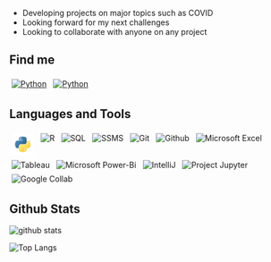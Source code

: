* Developing projects on major topics such as COVID 
* Looking forward for my next challenges
* Looking to collaborate with anyone on any project


## Find me
<p align="center">
 
 <a href="https://www.linkedin.com/in/anestis-karonidis/" target="_blank" rel="noopener noreferrer"> <img src="https://cdn.jsdelivr.net/npm/simple-icons@v3/icons/linkedin.svg" alt="Python" height="40" style="vertical-align:top; margin:4px"></a> 
 <a href="mailto:anestis.karonidis@gmail.com"> <img src="https://cdn.jsdelivr.net/npm/simple-icons@v3/icons/gmail.svg" alt="Python" height="40" style="vertical-align:top; margin:4px"></a>
</p>

## Languages and Tools
<p align="left">

<img src="https://raw.githubusercontent.com/github/explore/80688e429a7d4ef2fca1e82350fe8e3517d3494d/topics/python/python.png" alt="Python" height="40" style="vertical-align:top; margin:4px">

<img src="https://www.r-project.org/Rlogo.png" alt="R" height="40" style="vertical-align:top; margin:4px">

<img src="https://miro.medium.com/max/1200/1*Oe7xavCj5qCBzwTbLDbPTg.jpeg" alt="SQL" height="40" style="vertical-align:top; margin:4px">

<img src="https://miro.medium.com/max/402/1*KTDZHTVaVbvbyhIf2PmBAw.png" alt="SSMS" height="40" style="vertical-align:top; margin:4px">

<img src="https://avatars3.githubusercontent.com/u/18133?s=200&v=4" alt="Git"  height="40" style="vertical-align:top; margin:4px">

<img src="https://www.somagnews.com/wp-content/uploads/2020/04/75-e1586981465263.png" alt="Github" height="40" style="vertical-align:top; margin:4px">

<img src="https://encrypted-tbn0.gstatic.com/images?q=tbn%3AANd9GcTmq42Wk8-sPEEhgjJzWjjIv8ok-CAM8_qeOw&usqp=CAU" alt="Microsoft Excel" height="40" style="vertical-align:top; margin:4px">

<img src="https://pbs.twimg.com/profile_images/1268207088683020288/d9agkn4h.jpg" alt="Tableau" height="40" style="vertical-align:top; margin:4px">

<img src="https://encrypted-tbn0.gstatic.com/images?q=tbn%3AANd9GcStOKnbE1rXC9C_YnEpdTi47deAwisCke7lLA&usqp=CAU" alt="Microsoft Power-Bi" height="40" style="vertical-align:top; margin:4px">

<img src="https://upload.wikimedia.org/wikipedia/commons/thumb/d/d5/IntelliJ_IDEA_Logo.svg/600px-IntelliJ_IDEA_Logo.svg.png" alt="IntelliJ" height="40" style="vertical-align:top; margin:4px">

<img src="https://upload.wikimedia.org/wikipedia/commons/thumb/3/38/Jupyter_logo.svg/1200px-Jupyter_logo.svg.png" alt="Project Jupyter" height="40" style="vertical-align:top; margin:4px">

<img src="https://encrypted-tbn0.gstatic.com/images?q=tbn%3AANd9GcQaKni1sStigOWiG7eBHniMp5sjT2FfsPZ1Uw&usqp=CAU" alt="Google Collab" height="40" style="vertical-align:top; margin:4px">

##  Github Stats
![github stats](https://github-readme-stats.vercel.app/api?username=Anestis-K&&show_icons=true&title_color=ffffff&icon_color=bb2acf&text_color=daf7dc&bg_color=151515)

![Top Langs](https://github-readme-stats.vercel.app/api/top-langs/?username=Anestis-K&layout=compacthttps://github.com/Anestis-K/github-readme-stats)
